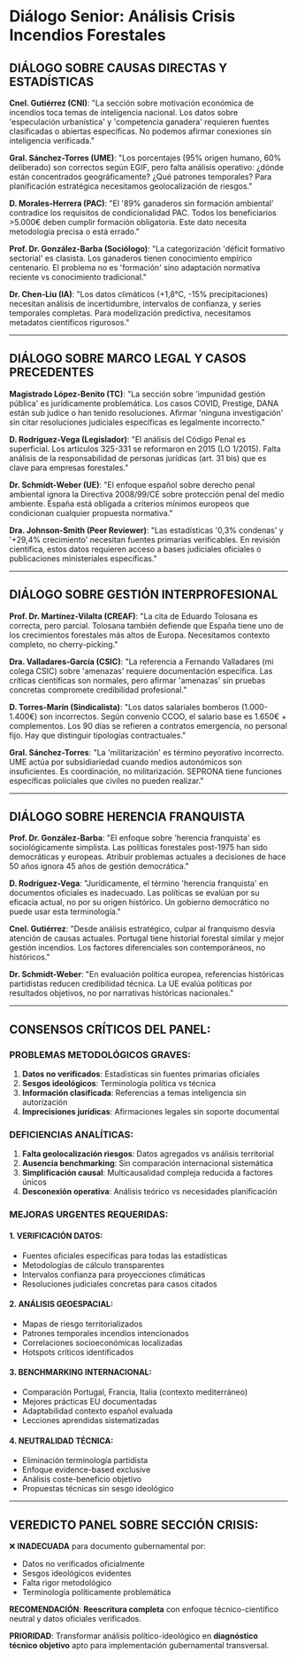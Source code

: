 # Diálogo Senior: Análisis Crisis Incendios Forestales

## **DIÁLOGO SOBRE CAUSAS DIRECTAS Y ESTADÍSTICAS**

**Cnel. Gutiérrez (CNI)**: "La sección sobre motivación económica de incendios toca temas de inteligencia nacional. Los datos sobre 'especulación urbanística' y 'competencia ganadera' requieren fuentes clasificadas o abiertas específicas. No podemos afirmar conexiones sin inteligencia verificada."

**Gral. Sánchez-Torres (UME)**: "Los porcentajes (95% origen humano, 60% deliberado) son correctos según EGIF, pero falta análisis operativo: ¿dónde están concentrados geográficamente? ¿Qué patrones temporales? Para planificación estratégica necesitamos geolocalización de riesgos."

**D. Morales-Herrera (PAC)**: "El '89% ganaderos sin formación ambiental' contradice los requisitos de condicionalidad PAC. Todos los beneficiarios >5.000€ deben cumplir formación obligatoria. Este dato necesita metodología precisa o está errado."

**Prof. Dr. González-Barba (Sociólogo)**: "La categorización 'déficit formativo sectorial' es clasista. Los ganaderos tienen conocimiento empírico centenario. El problema no es 'formación' sino adaptación normativa reciente vs conocimiento tradicional."

**Dr. Chen-Liu (IA)**: "Los datos climáticos (+1,8°C, -15% precipitaciones) necesitan análisis de incertidumbre, intervalos de confianza, y series temporales completas. Para modelización predictiva, necesitamos metadatos científicos rigurosos."

---

## **DIÁLOGO SOBRE MARCO LEGAL Y CASOS PRECEDENTES**

**Magistrado López-Benito (TC)**: "La sección sobre 'impunidad gestión pública' es jurídicamente problemática. Los casos COVID, Prestige, DANA están sub judice o han tenido resoluciones. Afirmar 'ninguna investigación' sin citar resoluciones judiciales específicas es legalmente incorrecto."

**D. Rodríguez-Vega (Legislador)**: "El análisis del Código Penal es superficial. Los artículos 325-331 se reformaron en 2015 (LO 1/2015). Falta análisis de la responsabilidad de personas jurídicas (art. 31 bis) que es clave para empresas forestales."

**Dr. Schmidt-Weber (UE)**: "El enfoque español sobre derecho penal ambiental ignora la Directiva 2008/99/CE sobre protección penal del medio ambiente. España está obligada a criterios mínimos europeos que condicionan cualquier propuesta normativa."

**Dra. Johnson-Smith (Peer Reviewer)**: "Las estadísticas '0,3% condenas' y '+29,4% crecimiento' necesitan fuentes primarias verificables. En revisión científica, estos datos requieren acceso a bases judiciales oficiales o publicaciones ministeriales específicas."

---

## **DIÁLOGO SOBRE GESTIÓN INTERPROFESIONAL**

**Prof. Dr. Martínez-Vilalta (CREAF)**: "La cita de Eduardo Tolosana es correcta, pero parcial. Tolosana también defiende que España tiene uno de los crecimientos forestales más altos de Europa. Necesitamos contexto completo, no cherry-picking."

**Dra. Valladares-García (CSIC)**: "La referencia a Fernando Valladares (mi colega CSIC) sobre 'amenazas' requiere documentación específica. Las críticas científicas son normales, pero afirmar 'amenazas' sin pruebas concretas compromete credibilidad profesional."

**D. Torres-Marín (Sindicalista)**: "Los datos salariales bomberos (1.000-1.400€) son incorrectos. Según convenio CCOO, el salario base es 1.650€ + complementos. Los 90 días se refieren a contratos emergencia, no personal fijo. Hay que distinguir tipologías contractuales."

**Gral. Sánchez-Torres**: "La 'militarización' es término peyorativo incorrecto. UME actúa por subsidiariedad cuando medios autonómicos son insuficientes. Es coordinación, no militarización. SEPRONA tiene funciones específicas policiales que civiles no pueden realizar."

---

## **DIÁLOGO SOBRE HERENCIA FRANQUISTA**

**Prof. Dr. González-Barba**: "El enfoque sobre 'herencia franquista' es sociológicamente simplista. Las políticas forestales post-1975 han sido democráticas y europeas. Atribuir problemas actuales a decisiones de hace 50 años ignora 45 años de gestión democrática."

**D. Rodríguez-Vega**: "Jurídicamente, el término 'herencia franquista' en documentos oficiales es inadecuado. Las políticas se evalúan por su eficacia actual, no por su origen histórico. Un gobierno democrático no puede usar esta terminología."

**Cnel. Gutiérrez**: "Desde análisis estratégico, culpar al franquismo desvía atención de causas actuales. Portugal tiene historial forestal similar y mejor gestión incendios. Los factores diferenciales son contemporáneos, no históricos."

**Dr. Schmidt-Weber**: "En evaluación política europea, referencias históricas partidistas reducen credibilidad técnica. La UE evalúa políticas por resultados objetivos, no por narrativas históricas nacionales."

---

## **CONSENSOS CRÍTICOS DEL PANEL:**

### **PROBLEMAS METODOLÓGICOS GRAVES:**
1. **Datos no verificados**: Estadísticas sin fuentes primarias oficiales
2. **Sesgos ideológicos**: Terminología política vs técnica
3. **Información clasificada**: Referencias a temas inteligencia sin autorización
4. **Imprecisiones jurídicas**: Afirmaciones legales sin soporte documental

### **DEFICIENCIAS ANALÍTICAS:**
1. **Falta geolocalización riesgos**: Datos agregados vs análisis territorial
2. **Ausencia benchmarking**: Sin comparación internacional sistemática
3. **Simplificación causal**: Multicausalidad compleja reducida a factores únicos
4. **Desconexión operativa**: Análisis teórico vs necesidades planificación

### **MEJORAS URGENTES REQUERIDAS:**

#### **1. VERIFICACIÓN DATOS:**
- Fuentes oficiales específicas para todas las estadísticas
- Metodologías de cálculo transparentes
- Intervalos confianza para proyecciones climáticas
- Resoluciones judiciales concretas para casos citados

#### **2. ANÁLISIS GEOESPACIAL:**
- Mapas de riesgo territorializados
- Patrones temporales incendios intencionados
- Correlaciones socioeconómicas localizadas
- Hotspots críticos identificados

#### **3. BENCHMARKING INTERNACIONAL:**
- Comparación Portugal, Francia, Italia (contexto mediterráneo)
- Mejores prácticas EU documentadas
- Adaptabilidad contexto español evaluada
- Lecciones aprendidas sistematizadas

#### **4. NEUTRALIDAD TÉCNICA:**
- Eliminación terminología partidista
- Enfoque evidence-based exclusive
- Análisis coste-beneficio objetivo
- Propuestas técnicas sin sesgo ideológico

---

## **VEREDICTO PANEL SOBRE SECCIÓN CRISIS:**

❌ **INADECUADA** para documento gubernamental por:
- Datos no verificados oficialmente
- Sesgos ideológicos evidentes
- Falta rigor metodológico
- Terminología políticamente problemática

**RECOMENDACIÓN**: **Reescritura completa** con enfoque técnico-científico neutral y datos oficiales verificados.

**PRIORIDAD**: Transformar análisis político-ideológico en **diagnóstico técnico objetivo** apto para implementación gubernamental transversal.